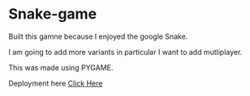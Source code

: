 # Snake-game

Built this gamne because I enjoyed the google Snake.

I am going to add more variants in particular I want to add mutliplayer.

This was made using PYGAME.

Deployment here [Click Here](https://yuvysingh.itch.io/snake)
